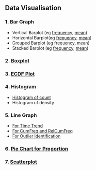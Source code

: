 ## Data Visualisation
### 1. Bar Graph
- Vertical Barplot (eg [frequency](../[SC]-Descriptive-Analytics/[SC]-Data-Visualisation/[M]-(Frequency)-Vertical-Barplot.md), [mean](../[SC]-Descriptive-Analytics/[SC]-Data-Visualisation/[M]-(Mean)-Vertical-Barplot.md))
- Horizontal Barplot(eg [frequency](../[SC]-Descriptive-Analytics/[SC]-Data-Visualisation/[M]-(Frequency)-Horizontal-Barplot.md), [mean](../[SC]-Descriptive-Analytics/[SC]-Data-Visualisation/[M]-(Mean)-Horizontal-Barplot.md))
- Grouped Barplot (eg [frequency](../[SC]-Descriptive-Analytics/[SC]-Data-Visualisation/[M]-(Frequency)-Grouped-Barplot.md), [mean](../[SC]-Descriptive-Analytics/[SC]-Data-Visualisation/[M]-(Mean)-Grouped-Barplot.md))
- Stacked Barplot (eg [frequency](../[SC]-Descriptive-Analytics/[SC]-Data-Visualisation/[M]-(Frequency)-Stacked-Barplot.md), [mean](../[SC]-Descriptive-Analytics/[SC]-Data-Visualisation/[M]-(Mean)-Stacked-Barplot.md))
### 2. [Boxplot](../[SC]-Descriptive-Analytics/[SC]-Data-Visualisation/[M]-Boxplot.md)
### 3. [ECDF Plot](../[SC]-Descriptive-Analytics/[SC]-Data-Visualisation/[M]-ECDF-Plot.md)
### 4.  Histogram
- [Histogram of count](../[SC]-Descriptive-Analytics/[SC]-Data-Visualisation/[M]-(Count)-Histogram-&-Frequency-Table.md)
- Histogram of density
### 5. Line Graph
- [For Time Trend](../[SC]-Descriptive-Analytics/[SC]-Data-Visualisation/[M]-(Time-Trend)-Line-Graph.md)
- [For CumFreq and RelCumFreq](../[SC]-Descriptive-Analytics/[SC]-Data-Visualisation/[M]-(CumFreq-&-CumRelFreq)-Line-Graph.md)
- [For Outlier Identification](../[SC]-Descriptive-Analytics/[SC]-Data-Visualisation/[M]-(Outlier)-Line-Graph.md)
### 6. [Pie Chart for Proportion](../[SC]-Descriptive-Analytics/[SC]-Data-Visualisation/[M]-(Proportion)-Pie-Chart.md)
### 7. [Scatterplot](../[SC]-Descriptive-Analytics/[SC]-Data-Visualisation/[M]-Scatterplot.md)
